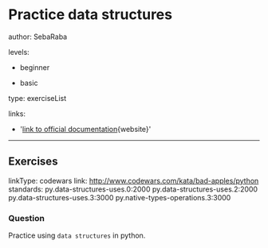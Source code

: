 # Practice data structures
author: SebaRaba

levels:

  - beginner

  - basic


type: exerciseList

links:

  - '[link to official documentation](https://docs.python.org/3/tutorial/datastructures.html){website}'

---
## Exercises
linkType: codewars
link: http://www.codewars.com/kata/bad-apples/python
standards:
  py.data-structures-uses.0:2000
  py.data-structures-uses.2:2000
  py.data-structures-uses.3:3000
  py.native-types-operations.3:3000
### Question
Practice using `data structures` in python.
